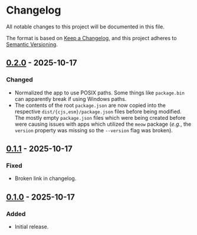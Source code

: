 Changelog
=========

All notable changes to this project will be documented in this file.

The format is based on [Keep a Changelog](https://keepachangelog.com/en/1.1.0/),
and this project adheres to [Semantic Versioning](https://semver.org/spec/v2.0.0.html).

[0.2.0] - 2025-10-17
--------------------

### Changed

- Normalized the app to use POSIX paths. Some things like `package.bin` can apparently break if
  using Windows paths.
- The contents of the root `package.json` are now copied into the respective
  `dist/{cjs,esm}/package.json` files before being  modified. The mostly empty `package.json` files
   which were being created before were causing issues with apps which utilized the `meow` package
  (_e.g._, the `version` property was missing so the `--version` flag was broken).

[0.1.1] - 2025-10-17
--------------------

### Fixed

- Broken link in changelog.

[0.1.0] - 2025-10-17
--------------------

### Added

- Initial release.

[0.2.0]: https://github.com/jbenner-radham/node-duo-build/compare/v0.1.1...v0.2.0
[0.1.1]: https://github.com/jbenner-radham/node-duo-build/compare/v0.1.0...v0.1.1
[0.1.0]: https://github.com/jbenner-radham/node-duo-build/releases/tag/v0.1.0
